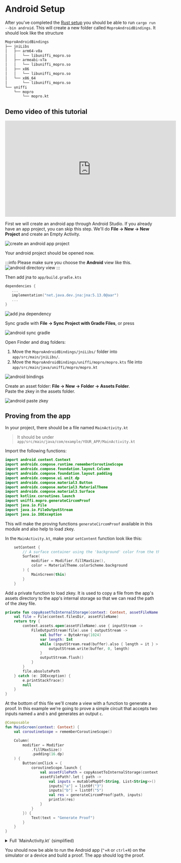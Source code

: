 # Android Setup

After you've completed the [Rust setup](docs/getting-started/rust-setup.md) you should be able to run `cargo run --bin android`. This will create a new folder called `MoproAndroidBindings`. It should look like the structure

```sh
MoproAndroidBindings
├── jniLibs
│   ├── arm64-v8a
│   │   └── libuniffi_mopro.so
│   ├── armeabi-v7a
│   │   └── libuniffi_mopro.so
│   ├── x86
│   │   └── libuniffi_mopro.so
│   └── x86_64
│       └── libuniffi_mopro.so
└── uniffi
    └── mopro
        └── mopro.kt
```

## Demo video of this tutorial

<p align="center">
<iframe width="560" height="315" src="https://www.youtube.com/embed/r6WolEEHuMw?si=TZbYI8WUAd2Qr5p7" title="YouTube video player" frameborder="0" allow="accelerometer; autoplay; clipboard-write; encrypted-media; gyroscope; picture-in-picture; web-share" referrerpolicy="strict-origin-when-cross-origin" allowfullscreen></iframe>
</p>

First we will create an android app through Android Studio. If you already have an app project, you can skip this step. We'll do **File -> New -> New Project** and create an Empty Activity.

![create an android app project](/img/android-example-1.png)

Your android project should be opened now.

:::info
Please make sure you choose the **Android** view like this.
![android directory view](/img/android-example-5.png)
:::

Then add jna to `app/build.gradle.kts`

```kts
dependencies {
   ...
   implementation("net.java.dev.jna:jna:5.13.0@aar")
   ...
}
```

![add jna dependency](/img/android-example-2.png)

Sync gradle with **File -> Sync Project with Gradle Files**, or press

![android sync gradle](/img/android-example-4.png)

Open Finder and drag folders:

1. Move the `MoproAndroidBindings/jniLibs/` folder into `app/src/main/jniLibs/`.
2. Move the `MoproAndroidBindings/uniffi/mopro/mopro.kts` file into `app/src/main/java/uniffi/mopro/mopro.kt`

![android bindings](/img/android-bindings.png)

Create an asset folder: **File -> New -> Folder -> Assets Folder**. <br/>
Paste the zkey in the assets folder.

![android paste zkey](/img/android-example-3.png)

## Proving from the app

In your project, there should be a file named `MainActivity.kt`

> It should be under `app/src/main/java/com/example/YOUR_APP/MainActivity.kt`

Import the following functions:

```kotlin
import android.content.Context
import androidx.compose.runtime.rememberCoroutineScope
import androidx.compose.foundation.layout.Column
import androidx.compose.foundation.layout.padding
import androidx.compose.ui.unit.dp
import androidx.compose.material3.Button
import androidx.compose.material3.MaterialTheme
import androidx.compose.material3.Surface
import kotlinx.coroutines.launch
import uniffi.mopro.generateCircomProof
import java.io.File
import java.io.FileOutputStream
import java.io.IOException
```

This will make the proving functions `generateCircomProof` available in this module and also help to load zkey.

In the `MainActivity.kt`, make your `setContent` function look like this:

```kotlin
    setContent {
        // A surface container using the 'background' color from the theme
        Surface(
            modifier = Modifier.fillMaxSize(),
            color = MaterialTheme.colorScheme.background
        ) {
            MainScreen(this)
        }
    }
```

Add a private function to load zkey. It is used to copy a file from the app's assets directory to the app's internal storage so that we can read the path of the zkey file.

<!--TODO: Improve loading zkey-->

```kotlin
private fun copyAssetToInternalStorage(context: Context, assetFileName: String): String? {
    val file = File(context.filesDir, assetFileName)
    return try {
        context.assets.open(assetFileName).use { inputStream ->
            FileOutputStream(file).use { outputStream ->
                val buffer = ByteArray(1024)
                var length: Int
                while (inputStream.read(buffer).also { length = it } > 0) {
                    outputStream.write(buffer, 0, length)
                }
                outputStream.flush()
            }
        }
        file.absolutePath
    } catch (e: IOException) {
        e.printStackTrace()
        null
    }
}
```

At the bottom of this file we'll create a view with a function to generate a proof. In this example we're going to prove a simple circuit that accepts two inputs named `a` and `b` and generates an output `c`.

```kotlin
@Composable
fun MainScreen(context: Context) {
    val coroutineScope = rememberCoroutineScope()

    Column(
        modifier = Modifier
            .fillMaxSize()
            .padding(16.dp)
    ) {
        Button(onClick = {
            coroutineScope.launch {
                val assetFilePath = copyAssetToInternalStorage(context, "multiplier2_final.zkey")
                assetFilePath?.let { path ->
                    val inputs = mutableMapOf<String, List<String>>()
                    inputs["a"] = listOf("3")
                    inputs["b"] = listOf("5")
                    val res = generateCircomProof(path, inputs)
                    println(res)
                }
            }
        }) {
            Text(text = "Generate Proof")
        }
    }
}
```

<details>
  <summary>Full `MainActivity.kt` (simplified)</summary>

```kotlin
package com.example.moproandroidapp // Your application ID

import android.content.Context
import android.os.Bundle
import androidx.activity.ComponentActivity
import androidx.activity.compose.setContent
import androidx.compose.foundation.layout.Column
import androidx.compose.foundation.layout.fillMaxSize
import androidx.compose.foundation.layout.padding
import androidx.compose.material3.Button
import androidx.compose.material3.MaterialTheme
import androidx.compose.material3.Surface
import androidx.compose.material3.Text
import androidx.compose.runtime.Composable
import androidx.compose.runtime.rememberCoroutineScope
import androidx.compose.ui.Modifier
import androidx.compose.ui.unit.dp
import java.io.File
import java.io.FileOutputStream
import java.io.IOException
import kotlinx.coroutines.launch
import uniffi.mopro.generateCircomProof

class MainActivity : ComponentActivity() {
    override fun onCreate(savedInstanceState: Bundle?) {
        super.onCreate(savedInstanceState)
        setContent {
            // A surface container using the 'background' color from the theme
            Surface(
                    modifier = Modifier.fillMaxSize(),
                    color = MaterialTheme.colorScheme.background
            ) { MainScreen(this) }
        }
    }
}

@Composable
fun MainScreen(context: Context) {
    val coroutineScope = rememberCoroutineScope()

    Column(modifier = Modifier.fillMaxSize().padding(16.dp)) {
        Button(
                onClick = {
                    coroutineScope.launch {
                        val assetFilePath =
                                copyAssetToInternalStorage(context, "multiplier2_final.zkey")
                        assetFilePath?.let { path ->
                            val inputs = mutableMapOf<String, List<String>>()
                            inputs["a"] = listOf("3")
                            inputs["b"] = listOf("5")
                            val res = generateCircomProof(path, inputs)
                            println(res)
                        }
                    }
                }
        ) { Text(text = "Generate Proof") }
    }
}

private fun copyAssetToInternalStorage(context: Context, assetFileName: String): String? {
    val file = File(context.filesDir, assetFileName)
    return try {
        context.assets.open(assetFileName).use { inputStream ->
            FileOutputStream(file).use { outputStream ->
                val buffer = ByteArray(1024)
                var length: Int
                while (inputStream.read(buffer).also { length = it } > 0) {
                    outputStream.write(buffer, 0, length)
                }
                outputStream.flush()
            }
        }
        file.absolutePath
    } catch (e: IOException) {
        e.printStackTrace()
        null
    }
}

```

</details>

You should now be able to run the Android app (`^`+`R` or `ctrl`+`R`) on the simulator or a device and build a proof. The app should log the proof.
